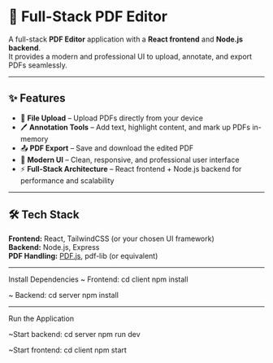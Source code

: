 # 📄 Full-Stack PDF Editor

A full-stack **PDF Editor** application with a **React frontend** and **Node.js backend**.  
It provides a modern and professional UI to upload, annotate, and export PDFs seamlessly.  

---

## ✨ Features
- 🔼 **File Upload** – Upload PDFs directly from your device  
- 🖊️ **Annotation Tools** – Add text, highlight content, and mark up PDFs in-memory  
- 📤 **PDF Export** – Save and download the edited PDF  
- 🎨 **Modern UI** – Clean, responsive, and professional user interface  
- ⚡ **Full-Stack Architecture** – React frontend + Node.js backend for performance and scalability  

---

## 🛠️ Tech Stack
**Frontend:** React, TailwindCSS (or your chosen UI framework)  
**Backend:** Node.js, Express  
**PDF Handling:** [PDF.js](https://mozilla.github.io/pdf.js/), pdf-lib (or equivalent)  

---

Install Dependencies
~ Frontend:
   cd client
   npm install

~ Backend:
   cd server
   npm install

 ---

Run the Application

~Start backend:
  cd server
  npm run dev

~Start frontend:
  cd client
  npm start




